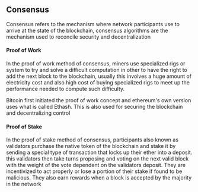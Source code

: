 ## Consensus

Consensus refers to the mechanism where network participants use to arrive at the state of the blockchain, consensus algorithms are the mechanism used to reconcile security and decentralization

#### Proof of Work

In the proof of work method of consensus, miners use specialized rigs or system to try and solve a difficult computation in other to have the right to add the next block to the blockchain, usually this involves a huge amount of electricity cost and also high cost of buying specialized rigs to meet up the performance needed to compute such difficulty.

Bitcoin first initiated the proof of work concept and ethereum's own version uses what is called Ethash. This is also used for securing the blockchain and decentralizing control

#### Proof of Stake

In the proof of stake method of consensus, participants also known as validators purchase the native token of the blockchain and stake it by sending a special type of transaction that locks up their ether into a deposit. this validators then take turns proposing and voting on the next valid block with the weight of the vote dependent on the validators deposit. They are incentivized to act properly or lose a portion of their stake if found to be malicious. They also earn rewards when a block is accepted by the majority in the network